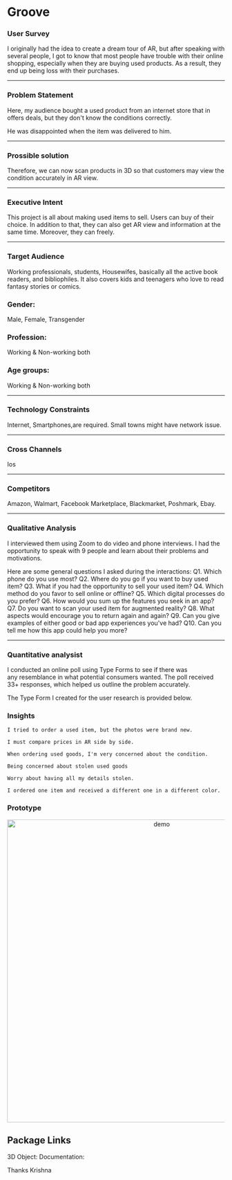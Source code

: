 # Groove

### User Survey

I originally had the idea to create a dream tour of AR, but after speaking with several people, I got to know that most people have trouble with their online shopping, especially when they are buying used products. As a result, they end up being loss with their purchases.

-----

### Problem Statement
Here, my audience bought a used product from an internet store that in offers deals, but they don't know the conditions correctly.

He was disappointed when the item was delivered to him.

-----

### Prossible solution
Therefore, we can now scan products in 3D so that customers may view the condition accurately in AR view.

-----

### Executive Intent
This project is all about making used items to sell. Users can buy of their choice. In addition to that, they can also get AR view and information at the same time. Moreover, they can freely.

-----
### Target Audience
Working professionals, students, Housewifes, basically all the active book readers, and bibliophiles. It also covers kids and teenagers who love to read fantasy stories or comics.
### Gender:
 Male, Female, Transgender 
### Profession:
Working & Non-working both
### Age groups:
Working & Non-working both


-----
### Technology Constraints 
Internet, Smartphones,are required. Small towns might have network issue.

-----
### Cross Channels
Ios

-----
### Competitors
Amazon, Walmart, Facebook Marketplace, Blackmarket, Poshmark, Ebay.

-----

### Qualitative Analysis

I interviewed them using Zoom to do video and phone interviews. I had the opportunity to speak with 9 people and learn about their problems and motivations.

Here are some general questions I asked during the interactions:
Q1. Which phone do you use most? 
Q2. Where do you go if you want to buy used item? 
Q3. What if you had the opportunity to sell your used item? 
Q4. Which method do you favor to sell online or offline? 
Q5. Which digital processes do you prefer? 
Q6. How would you sum up the features you seek in an app? 
Q7. Do you want to scan your used item for augmented reality?
Q8. What aspects would encourage you to return again and again? 
Q9. Can you give examples of either good or bad app experiences you've had? 
Q10. Can you tell me how this app could help you more?

----

### Quantitative analysist

I conducted an online poll using Type Forms to see if there was any resemblance in what potential consumers wanted. The poll received 33+ responses, which helped us outline the problem accurately.

The Type Form I created for the user research is provided below.


### Insights

```
I tried to order a used item, but the photos were brand new.
```

```
I must compare prices in AR side by side.
```

```
When ordering used goods, I'm very concerned about the condition.
```

```
Being concerned about stolen used goods
```

```
Worry about having all my details stolen.
```

```
I ordered one item and received a different one in a different color.
```






### Prototype

<p align="center">
  <img width="700" align="center" src="https://user-images.githubusercontent.com/9840435/60266022-72a82400-98e7-11e9-9958-f9004c2f97e1.gif" alt="demo"/>
</p>


Package Links
-----

3D Object: 
Documentation: 


Thanks
Krishna

